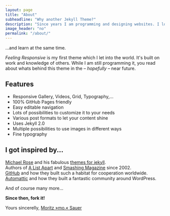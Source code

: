 ```yaml
---
layout: page
title: "About"
subheadline: "Why another Jekyll Theme?"
description: "Since years I am programming and designing websites. I love to work with open source tools and learn via code from others. This time I want to try to give something back..."
image_header: "no"
permalink: "/about/"
---
```

...and learn at the same time.

*Feeling Responsive* is my first theme which I let into the world. It's built on work and knowledge of others. While I am still programming it, you read about whats behind this theme in the – *hopefully* – near future.


## Features

* Responsive Gallery, Videos, Grid, Typography,...
* 100% GitHub Pages friendly
* Easy editable navigation
* Lots of possibilities to customize it to your needs
* Various post formats to let your content shine
* Uses Jekyll 2.0
* Multiple possibilities to use images in different ways
* Fine typography



## I got inspired by...

[Michael Rose][1] and his fabulous [themes for jekyll][2].  
Authors of [A List Apart][4] and [Smashing Magazine][5] since 2002.  
[GitHub][6] and how they built such a habitat for cooperation worldwide.   
[Automattic][3] and how they built a fantastic community around WordPress.  


And of course many more...

**Since then, fork it!**

Yours sincerelly, [Moritz »mo.« Sauer][7]


 [1]: http://mademistakes.com/about/
 [2]: http://mademistakes.com/work/jekyll-themes/
 [3]: http://automattic.com/
 [4]: http://alistapart.com/
 [5]: http://www.smashingmagazine.com/
 [6]: https://github.com/
 [7]: http://sauer.io
 [8]: #
 [9]: #
 [10]: #